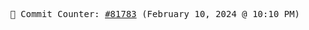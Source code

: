<p align="center">
    <samp>
        📮 Commit Counter: <a href="https://github.com/Javascript-void0/Javascript-void0/commits/main">#81783</a> (February 10, 2024 @ 10:10 PM)
    </samp>
</p>